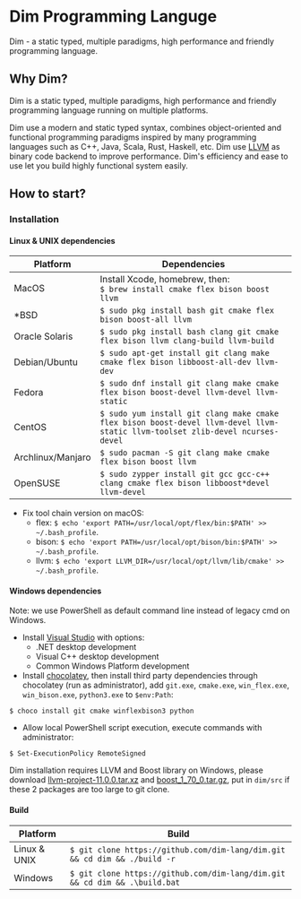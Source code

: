 # Dim Programming Languge

Dim - a static typed, multiple paradigms, high performance and friendly programming language.

## Why Dim?

Dim is a static typed, multiple paradigms, high performance and friendly programming language running on multiple platforms.

Dim use a modern and static typed syntax, combines object-oriented and functional programming paradigms inspired by many programming languages such as C++, Java, Scala, Rust, Haskell, etc. Dim use [LLVM](https://llvm.org/) as binary code backend to improve performance. Dim's efficiency and ease to use let you build highly functional system easily.

## How to start?

### Installation

#### Linux & UNIX dependencies

| Platform          |  Dependencies                                                                                                                 |
|-------------------|-------------------------------------------------------------------------------------------------------------------------------|
| MacOS             | Install Xcode, homebrew, then:<br>`$ brew install cmake flex bison boost llvm`                                                |
| *BSD              | `$ sudo pkg install bash git cmake flex bison boost-all llvm`                                                                 |
| Oracle Solaris    | `$ sudo pkg install bash clang git cmake flex bison llvm clang-build llvm-build`                                              |
| Debian/Ubuntu     | `$ sudo apt-get install git clang make cmake flex bison libboost-all-dev llvm-dev`                                            |
| Fedora            | `$ sudo dnf install git clang make cmake flex bison boost-devel llvm-devel llvm-static`                                       |
| CentOS            | `$ sudo yum install git clang make cmake flex bison boost-devel llvm-devel llvm-static llvm-toolset zlib-devel ncurses-devel` |
| Archlinux/Manjaro | `$ sudo pacman -S git clang make cmake flex bison boost llvm`                                                                 |
| OpenSUSE          | `$ sudo zypper install git gcc gcc-c++ clang cmake flex bison libboost*devel llvm-devel`                                      |

* Fix tool chain version on macOS:
    * flex: `$ echo 'export PATH=/usr/local/opt/flex/bin:$PATH' >> ~/.bash_profile`.
    * bison: `$ echo 'export PATH=/usr/local/opt/bison/bin:$PATH' >> ~/.bash_profile`.
    * llvm: `$ echo 'export LLVM_DIR=/usr/local/opt/llvm/lib/cmake' >> ~/.bash_profile`.

#### Windows dependencies

Note: we use PowerShell as default command line instead of legacy cmd on Windows.

* Install [Visual Studio](https://visualstudio.microsoft.com/downloads/) with options:
    * .NET desktop development
    * Visual C++ desktop development
    * Common Windows Platform development
* Install [chocolatey](https://chocolatey.org/), then install third party dependencies through chocolatey (run as administrator), add `git.exe`, `cmake.exe`, `win_flex.exe`, `win_bison.exe`, `python3.exe` to `$env:Path`:
```
$ choco install git cmake winflexbison3 python
```
* Allow local PowerShell script execution, execute commands with administrator:
```
$ Set-ExecutionPolicy RemoteSigned
```

Dim installation requires LLVM and Boost library on Windows, please download [llvm-project-11.0.0.tar.xz](https://github.com/llvm/llvm-project/releases/tag/llvmorg-11.0.0) and [boost_1_70_0.tar.gz](https://sourceforge.net/projects/boost/files/boost/1.70.0/), put in `dim/src` if these 2 packages are too large to git clone.

#### Build

| Platform     | Build                                                                      |
|--------------|----------------------------------------------------------------------------|
| Linux & UNIX | `$ git clone https://github.com/dim-lang/dim.git && cd dim && ./build -r`  |
| Windows      | `$ git clone https://github.com/dim-lang/dim.git && cd dim && .\build.bat` |
